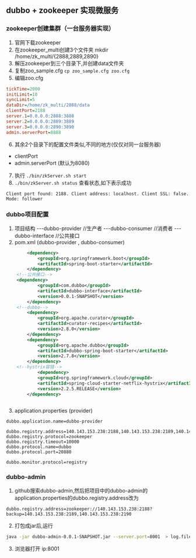 
##  dubbo + zookeeper 实现微服务

### zookeeper创建集群（一台服务器实现）
1. 官网下载zookeeper
2. 在zookeeper_multi创建3个文件夹 mkdir /home/zk_multi/{2888,2889,2890}
3. 解压zookeeper到三个目录下,并创建data文件夹
4. 复制zoo_sample.cfg `cp zoo_sample.cfg zoo.cfg`
5. 编辑zoo.cfg 
```cfg
tickTime=2000
initLimit=10
syncLimit=5
dataDir=/home/zk_multi/2888/data
clientPort=2188
server.1=0.0.0.0:2888:3888
server.2=0.0.0.0:2889:3889
server.3=0.0.0.0:2890:3890
admin.serverPort=8888
```
6. 其余2个目录下的配置文件类似,不同的地方(仅仅对同一台服务器)
  - clientPort
  - admin.serverPort (默认为8080)
7. 执行 `./bin/zkServer.sh start`
8. `./bin/zkServer.sh status` 查看状态,如下表示成功
```
Client port found: 2188. Client address: localhost. Client SSL: false.
Mode: follower
```
### dubbo项目配置
1. 项目结构
---dubbo-provider  //生产者
---dubbo-consumer  //消费者
---dubbo-interface //公共接口
2. pom.xml (dubbo-provider , dubbo-consumer)
```xml
		<dependency>
			<groupId>org.springframework.boot</groupId>
			<artifactId>spring-boot-starter</artifactId>
		</dependency>
    <!--公共接口-->
    <dependency>
			<groupId>com.dubbo</groupId>
			<artifactId>dubbo-interface</artifactId>
			<version>0.0.1-SNAPSHOT</version>
		</dependency>
    <!--dubbo-->
		<dependency>
			<groupId>org.apache.curator</groupId>
			<artifactId>curator-recipes</artifactId>
			<version>2.8.0</version>
		</dependency>
		<dependency>
			<groupId>org.apache.dubbo</groupId>
			<artifactId>dubbo-spring-boot-starter</artifactId>
			<version>2.7.8</version>
		</dependency>
    <!--hystrix容错-->
    		<dependency>
			<groupId>org.springframework.cloud</groupId>
			<artifactId>spring-cloud-starter-netflix-hystrix</artifactId>
			<version>2.2.5.RELEASE</version>
		</dependency>
    
```
3. application.properties (provider)
```properties 
dubbo.application.name=dubbo-provider

dubbo.registry.address=140.143.153.238:2188,140.143.153.238:2189,140.143.153.238:2190
dubbo.registry.protocol=zookeeper
dubbo.registry.timeout=10000
dubbo.protocol.name=dubbo
dubbo.protocol.port=20880

dubbo.monitor.protocol=registry
```

### dubbo-admin
1. github搜索dubbo-admin,然后把项目中的dubbo-admin的application.properties的dubbo.registry.address改为
```
dubbo.registry.address=zookeeper://140.143.153.238:2188?backup=140.143.153.238:2189,140.143.153.238:2190
```
2. 打包成jar后,运行
```sh
java -jar dubbo-admin-0.0.1-SNAPSHOT.jar --server.port=8001  > log.file  2>&1 &
```
3. 浏览器打开 ip:8001
